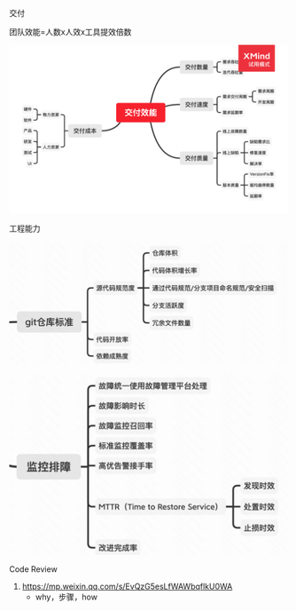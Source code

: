 交付

团队效能=人数x人效x工具提效倍数

![img](README.assets/out.png)

工程能力	



![image-20220525234412281](README.assets/image-20220525234412281.png)

![image-20220525234506321](README.assets/image-20220525234506321.png)







Code Review

1. https://mp.weixin.qq.com/s/EvQzG5esLfWAWbqflkU0WA
   - why，步骤，how

